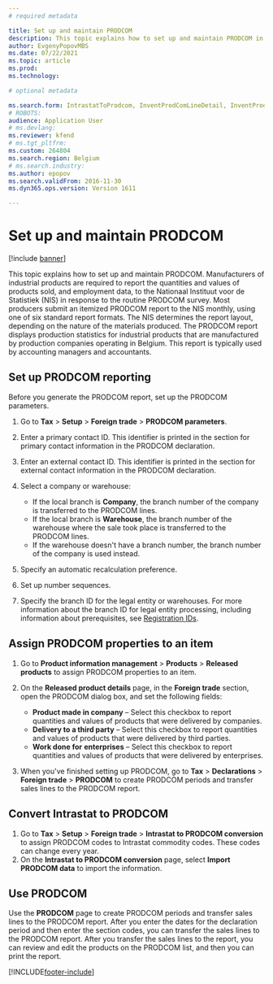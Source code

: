 ```yaml
---
# required metadata

title: Set up and maintain PRODCOM
description: This topic explains how to set up and maintain PRODCOM in Microsoft Dynamics 365 Finance. 
author: EvgenyPopovMBS
ms.date: 07/22/2021
ms.topic: article
ms.prod: 
ms.technology: 

# optional metadata

ms.search.form: IntrastatToProdcom, InventProdComLineDetail, InventProdComLineWithCode, InventProdComParameters, InventProdComTable
# ROBOTS: 
audience: Application User
# ms.devlang: 
ms.reviewer: kfend
# ms.tgt_pltfrm: 
ms.custom: 264804
ms.search.region: Belgium
# ms.search.industry: 
ms.author: epopov
ms.search.validFrom: 2016-11-30
ms.dyn365.ops.version: Version 1611

---
```


# Set up and maintain PRODCOM

[!include [banner](../includes/banner.md)]

This topic explains how to set up and maintain PRODCOM. Manufacturers of industrial products are required to report the quantities and values of products sold, and employment data, to the Nationaal Instituut voor de Statistiek (NIS) in response to the routine PRODCOM survey. Most producers submit an itemized PRODCOM report to the NIS monthly, using one of six standard report formats. The NIS determines the report layout, depending on the nature of the materials produced. The PRODCOM report displays production statistics for industrial products that are manufactured by production companies operating in Belgium. This report is typically used by accounting managers and accountants.

## Set up PRODCOM reporting

Before you generate the PRODCOM report, set up the PRODCOM parameters.

1. Go to **Tax** \> **Setup** \> **Foreign trade** \> **PRODCOM parameters**.
2. Enter a primary contact ID. This identifier is printed in the section for primary contact information in the PRODCOM declaration.
3. Enter an external contact ID. This identifier is printed in the section for external contact information in the PRODCOM declaration.
4. Select a company or warehouse:

    - If the local branch is **Company**, the branch number of the company is transferred to the PRODCOM lines.
    - If the local branch is **Warehouse**, the branch number of the warehouse where the sale took place is transferred to the PRODCOM lines.
    - If the warehouse doesn't have a branch number, the branch number of the company is used instead.

5. Specify an automatic recalculation preference.
6. Set up number sequences.
7. Specify the branch ID for the legal entity or warehouses. For more information about the branch ID for legal entity processing, including information about prerequisites, see [Registration IDs](emea-registration-ids.md).

## Assign PRODCOM properties to an item

1. Go to **Product information management** \> **Products** \> **Released products** to assign PRODCOM properties to an item. 
2. On the **Released product details** page, in the **Foreign trade** section, open the PRODCOM dialog box, and set the following fields:

    - **Product made in company** – Select this checkbox to report quantities and values of products that were delivered by companies.
    - **Delivery to a third party** – Select this checkbox to report quantities and values of products that were delivered by third parties.
    - **Work done for** **enterprises** – Select this checkbox to report quantities and values of products that were delivered by enterprises.

3. When you've finished setting up PRODCOM, go to **Tax** \> **Declarations** \> **Foreign trade** \> **PRODCOM** to create PRODCOM periods and transfer sales lines to the PRODCOM report.

## Convert Intrastat to PRODCOM

1. Go to **Tax** \> **Setup** \> **Foreign trade** \> **Intrastat to PRODCOM conversion** to assign PRODCOM codes to Intrastat commodity codes. These codes can change every year.
2. On the **Intrastat to PRODCOM conversion** page, select **Import PRODCOM data** to import the information.

## Use PRODCOM
Use the **PRODCOM** page to create PRODCOM periods and transfer sales lines to the PRODCOM report. After you enter the dates for the declaration period and then enter the section codes, you can transfer the sales lines to the PRODCOM report. After you transfer the sales lines to the report, you can review and edit the products on the PRODCOM list, and then you can print the report.


[!INCLUDE[footer-include](../../includes/footer-banner.md)]
